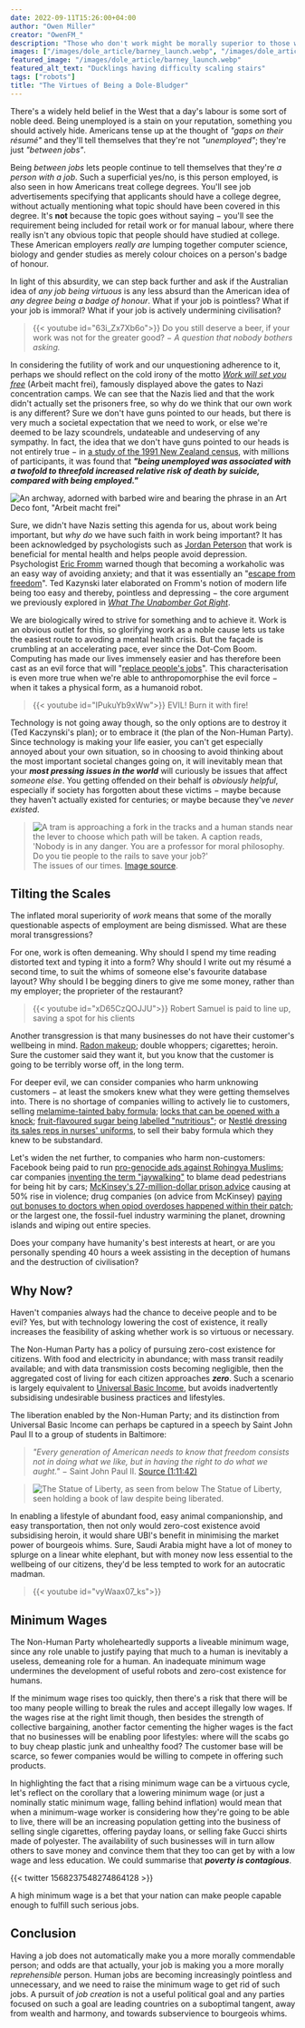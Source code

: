 ```yaml
---
date: 2022-09-11T15:26:00+04:00
author: "Owen Miller"
creator: "OwenFM_"
description: "Those who don't work might be morally superior to those who do."
images: ["/images/dole_article/barney_launch.webp", "/images/dole_article/barney_thumbnail.webp"]
featured_image: "/images/dole_article/barney_launch.webp"
featured_alt_text: "Ducklings having difficulty scaling stairs"
tags: ["robots"]
title: "The Virtues of Being a Dole-Bludger"
---
```

There's a widely held belief in the West that a day's labour is some sort of noble deed. Being unemployed is a stain on your reputation, something you should actively hide. Americans tense up at the thought of _"gaps on their résumé"_ and they'll tell themselves that they're not _"unemployed"_; they're just _"between jobs"_.

Being _between jobs_ lets people continue to tell themselves that they're _a person with a job_. Such a superficial yes/no, is this person employed, is also seen in how Americans treat college degrees. You'll see job advertisements specifying that applicants should have a college degree, without actually mentioning what topic should have been covered in this degree. It's __not__ because the topic goes without saying − you'll see the requirement being included for retail work or for manual labour, where there really isn't any obvious topic that people should have studied at college. These American employers _really are_ lumping together computer science, biology and gender studies as merely colour choices on a person's badge of honour.

In light of this absurdity, we can step back further and ask if the Australian idea of _any job being virtuous_ is any less absurd than the American idea of _any degree being a badge of honour_. What if your job is pointless? What if your job is immoral? What if your job is actively undermining civilisation?

> {{< youtube id="63i_Zx7Xb6o">}}
> Do you still deserve a beer, if your work was not for the greater good? − _A question that nobody bothers asking._

In considering the futility of work and our unquestioning adherence to it, perhaps we should reflect on the cold irony of the motto [_Work will set you free_](https://en.wikipedia.org/wiki/Arbeit_macht_frei) (Arbeit macht frei), famously displayed above the gates to Nazi concentration camps. We can see that the Nazis lied and that the work didn't actually set the prisoners free, so why do we think that our own work is any different? Sure we don't have guns pointed to our heads, but there is very much a societal expectation that we need to work, or else we're deemed to be lazy scoundrels, undateable and undeserving of any sympathy. In fact, the idea that we don't have guns pointed to our heads is not entirely true − in [a study of the 1991 New Zealand census](https://jech.bmj.com/content/57/8/594), with millions of participants, it was found that ___"being unemployed was associated with a twofold to threefold increased relative risk of death by suicide, compared with being employed."___

![An archway, adorned with barbed wire and bearing the phrase in an Art Deco font, "Arbeit macht frei"](/images/dole_article/Arbeit_Macht_Frei_(detail).webp)

Sure, we didn't have Nazis setting this agenda for us, about work being important, but _why do_ we have such faith in work being important? It has been acknowledged by psychologists such as [Jordan Peterson](https://en.wikipedia.org/wiki/Jordan_Peterson) that work is beneficial for mental health and helps people avoid depression. Psychologist [Eric Fromm](https://en.wikipedia.org/wiki/Erich_Fromm) warned though that becoming a workaholic was an easy way of avoiding anxiety; and that it was essentially an "[escape from freedom](https://en.wikipedia.org/wiki/Escape_from_Freedom)". Ted Kazynski later elaborated on Fromm's notion of modern life being too easy and thereby, pointless and depressing − the core argument we previously explored in [_What The Unabomber Got Right_](../what_the_unabomber_got_right).

We are biologically wired to strive for something and to achieve it. Work is an obvious outlet for this, so glorifying work as a noble cause lets us take the easiest route to avoding a mental health crisis. But the façade is crumbling at an accelerating pace, ever since the Dot-Com Boom. Computing has made our lives immensely easier and has therefore been cast as an evil force that will "[replace people's jobs](https://www.linkedin.com/pulse/children-can-steal-your-jobs-back-from-robots-owen-miller/)". This characterisation is even more true when we're able to anthropomorphise the evil force − when it takes a physical form, as a humanoid robot.

> {{< youtube id="IPukuYb9xWw">}}
> EVIL! Burn it with fire!

Technology is not going away though, so the only options are to destroy it (Ted Kaczynski's plan); or to embrace it (the plan of the Non-Human Party). Since technology is making your life easier, you can't get especially annoyed about your own situation, so in choosing to avoid thinking about the most important societal changes going on, it will inevitably mean that your ___most pressing issues in the world___ will curiously be issues that affect _someone else_. You getting offended on their behalf is _obviously helpful_, especially if society has forgotten about these victims − maybe because they haven't actually existed for centuries; or maybe because they've _never existed_.

> ![A tram is approaching a fork in the tracks and a human stands near the lever to choose which path will be taken. A caption reads, 'Nobody is in any danger. You are a professor for moral philosophy. Do you tie people to the rails to save your job?'](/images/dole_article/trolley_problem.webp)
> The issues of our times. [Image source](https://www.reddit.com/r/funny/comments/gbi869/trolley_problem_philosopher_edition/).

## Tilting the Scales
The inflated moral superiority of _work_ means that some of the morally questionable aspects of employment are being dismissed. What are these moral transgressions?

For one, work is often demeaning. Why should I spend my time reading distorted text and typing it into a form? Why should I write out my résumé a second time, to suit the whims of someone else's favourite database layout? Why should I be begging diners to give me some money, rather than my employer; the proprieter of the restaurant?

> {{< youtube id="xD65CzQOJJU">}}
> Robert Samuel is paid to line up, saving a spot for his clients

Another transgression is that many businesses do not have their customer's wellbeing in mind. [Radon makeup](../embracing_evil_technolgy); double whoppers; cigarettes; heroin. Sure the customer said they want it, but you know that the customer is going to be terribly worse off, in the long term.

For deeper evil, we can consider companies who harm unknowing customers − at least the smokers knew what they were getting themselves into. There is no shortage of companies willing to actively lie to customers, selling [melamime-tainted baby formula](https://en.wikipedia.org/wiki/2008_Chinese_milk_scandal); [locks that can be opened with a knock](https://www.youtube.com/watch?v=XbrUq3adFDQ); [fruit-flavoured sugar being labelled "nutritious"](https://www.cmo.com.au/article/645769/heinz-hit-2-25m-penalties-misleading-advertising-claims/); or [Nestlé dressing its sales reps in nurses' uniforms](https://www.theguardian.com/sustainable-business/nestle-baby-milk-scandal-food-industry-standards), to sell their baby formula which they knew to be substandard.

Let's widen the net further, to companies who harm non-customers: Facebook being paid to run [pro-genocide ads against Rohingya Muslims](../attention_economy.md); car companies [inventing the term "jaywalking"](https://marker.medium.com/the-invention-of-jaywalking-afd48f994c05) to blame dead pedestrians for being hit by cars; [McKinsey's 27-million-dollar prison advice](https://www.propublica.org/article/new-york-city-paid-mckinsey-millions-to-stem-jail-violence-instead-violence-soared) causing at 50% rise in violence; drug companies (on advice from McKinsey) [paying out bonuses to doctors when opiod overdoses happened within their patch](https://pluralistic.net/2022/06/30/mckinsey-mafia/#everybody-must-get-stoned); or the largest one, the fossil-fuel industry warmining the planet, drowning islands and wiping out entire species.

Does your company have humanity's best interests at heart, or are you personally spending 40 hours a week assisting in the deception of humans and the destruction of civilisation?

## Why Now?
Haven't companies always had the chance to deceive people and to be evil? Yes, but with technology lowering the cost of existence, it really increases the feasibility of asking whether work is so virtuous or necessary.

The Non-Human Party has a policy of pursuing zero-cost existence for citizens. With food and electricity in abundance; with mass transit readily available; and with data transmission costs becoming negligible, then the aggregated cost of living for each citizen approaches ___zero___. Such a scenario is largely equivalent to [Universal Basic Income](https://en.wikipedia.org/wiki/Universal_basic_income), but avoids inadvertently subsidising undesirable business practices and lifestyles.

The liberation enabled by the Non-Human Party; and its distinction from Universal Basic Income can perhaps be captured in a speech by Saint John Paul II to a group of students in Baltimore:

> _"Every generation of American needs to know that freedom consists not in doing what we like, but in having the right to do what we aught."_ − Saint John Paul II. [Source (1:11:42)](https://open.spotify.com/episode/1ecuq4nJ1J4HuchKf3MPH3)

> ![The Statue of Liberty, as seen from below](/images/dole_article/Statue_of_Liberty.JPG)
> The Statue of Liberty, seen holding a book of law despite being liberated.


In enabling a lifestyle of abundant food, easy animal companionship, and easy transportation, then not only would zero-cost existence avoid subsidising heroin, it would share UBI's benefit in minimising the market power of bourgeois whims. Sure, Saudi Arabia might have a lot of money to splurge on a linear white elephant, but with money now less essential to the wellbeing of our citizens, they'd be less tempted to work for an autocratic madman.

> {{< youtube id="vyWaax07_ks">}}

## Minimum Wages
The Non-Human Party wholeheartedly supports a liveable minimum wage, since any role unable to justify paying that much to a human is inevitably a useless, demeaning role for a human. An inadequate minimum wage undermines the development of useful robots and zero-cost existence for humans.

If the minimum wage rises too quickly, then there's a risk that there will be too many people willing to break the rules and accept illegally low wages. If the wages rise at the right limit though, then besides the strength of collective bargaining, another factor cementing the higher wages is the fact that no businesses will be enabling poor lifestyles: where will the scabs go to buy cheap plastic junk and unhealthy food? The customer base will be scarce, so fewer companies would be willing to compete in offering such products.

In highlighting the fact that a rising minimum wage can be a virtuous cycle, let's reflect on the corollary that a lowering minimum wage (or just a nominally static minimum wage, falling behind inflation) would mean that when a minimum-wage worker is considering how they're going to be able to live, there will be an increasing population getting into the business of selling single cigarettes, offering payday loans, or selling fake Gucci shirts made of polyester. The availability of such businesses will in turn allow others to save money and convince them that they too can get by with a low wage and less education. We could summarise that ___poverty is contagious___.

{{< twitter 1568237548274864128 >}}

A high minimum wage is a bet that your nation can make people capable enough to fulfill such serious jobs.

## Conclusion
Having a job does not automatically make you a more morally commendable person; and odds are that actually, your job is making you a more morally _reprehensible_ person. Human jobs are becoming increasingly pointless and unnecessary, and we need to raise the minimum wage to get rid of such jobs. A pursuit of _job creation_ is not a useful political goal and any parties focused on such a goal are leading countries on a suboptimal tangent, away from wealth and harmony, and towards subservience to bourgeois whims.

